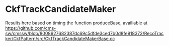 # CkfTrackCandidateMaker 
Results here based on timing the function produceBase, availiable at <https://github.com/cms-sw/cmssw/blob/8008927682387dc69c5dfde3ced7b0d8fe918373/RecoTracker/CkfPattern/src/CkfTrackCandidateMakerBase.cc>  
